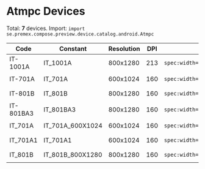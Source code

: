 # Atmpc Devices

Total: **7** devices. Import: `import se.premex.compose.preview.device.catalog.android.Atmpc`

| Code | Constant | Resolution | DPI | Compose Spec | Preview Usage |
|------|----------|------------|-----|-------------|---------------|
| IT-1001A | IT_1001A | 800x1280 | 213 | `spec:width=800px,height=1280px,dpi=213` | `@Preview(device = Atmpc.IT_1001A)` |
| IT-701A | IT_701A | 600x1024 | 160 | `spec:width=600px,height=1024px,dpi=160` | `@Preview(device = Atmpc.IT_701A)` |
| IT-801B | IT_801B | 800x1280 | 160 | `spec:width=800px,height=1280px,dpi=160` | `@Preview(device = Atmpc.IT_801B)` |
| IT-801BA3 | IT_801BA3 | 800x1280 | 160 | `spec:width=800px,height=1280px,dpi=160` | `@Preview(device = Atmpc.IT_801BA3)` |
| IT_701A | IT_701A_600X1024 | 600x1024 | 160 | `spec:width=600px,height=1024px,dpi=160` | `@Preview(device = Atmpc.IT_701A_600X1024)` |
| IT_701A1 | IT_701A1 | 600x1024 | 160 | `spec:width=600px,height=1024px,dpi=160` | `@Preview(device = Atmpc.IT_701A1)` |
| IT_801B | IT_801B_800X1280 | 800x1280 | 160 | `spec:width=800px,height=1280px,dpi=160` | `@Preview(device = Atmpc.IT_801B_800X1280)` |

<!-- Generated automatically. Do not edit manually. -->
